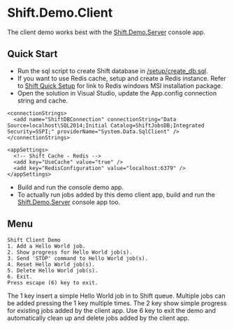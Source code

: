 # Shift.Demo.Client
The client demo works best with the [Shift.Demo.Server](https://github.com/hhalim/Shift.Demo.Server) console app.

## Quick Start
- Run the sql script to create Shift database in [/setup/create_db.sql](https://github.com/hhalim/Shift.Demo.Client/blob/master/setup/create_db.sql). 
- If you want to use Redis cache, setup and create a Redis instance. Refer to [Shift Quick Setup](https://github.com/hhalim/Shift/wiki/Quick-Start#infrastructure-setup) for link to Redis windows MSI installation package.
- Open the solution in Visual Studio, update the App.config connection string and cache.
```
<connectionStrings>
  <add name="ShiftDBConnection" connectionString="Data Source=localhost\SQL2014;Initial Catalog=ShiftJobsDB;Integrated Security=SSPI;" providerName="System.Data.SqlClient" />
</connectionStrings>

<appSettings>
  <!-- Shift Cache - Redis -->
  <add key="UseCache" value="true" />
  <add key="RedisConfiguration" value="localhost:6379" />
</appSettings>
```
- Build and run the console demo app.
- To actually run jobs added by this demo client app, build and run the [Shift.Demo.Server](https://github.com/hhalim/Shift.Demo.Server) console app too.


## Menu
```
Shift Client Demo
1. Add a Hello World job.
2. Show progress for Hello World job(s).
3. Send 'STOP' command to Hello World job(s).
4. Reset Hello World job(s).
5. Delete Hello World job(s).
6. Exit.
Press escape (6) key to exit.
```

The 1 key insert a simple Hello World job in to Shift queue. Multiple jobs can be added pressing the 1 key multiple times. The 2 key show simple progress for existing jobs added by the client app. Use 6 key to exit the demo and automatically clean up and delete jobs added by the client app.

